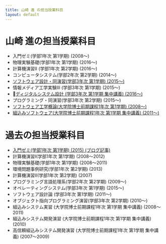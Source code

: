 ```yaml
---
title: 山崎 進 の担当授業科目
layout: default
---
```

# 山崎 進の担当授業科目

* 入門ゼミ(学部1年次 第1学期) (2008〜)
* 物理実験基礎(学部1年次 第1学期) (2016〜)
* 計算機演習II (学部1年次 第2学期) (2016〜)
* コンピュータシステム(学部2年次 第2学期) (2014〜)
* [ソフトウェア設計・同演習(学部3年次 第1学期) (2015〜)](/courses/SoftwareDesign.html)
* 情報メディア工学実験III (学部3年次 第1学期) (2015〜)
* [ディジタルシステム設計 (学部3年次 第1学期 集中講義) (2016〜)](/courses/DigitalSystemDesign.html)
* プログラミング・同演習(学部3年次 第2学期) (2015〜)
* [ソフトウェア工学概論(大学院博士前期課程1年次 第1学期) (2008〜)](/courses/SoftwareEngineering.html)
* [組込みソフトウェア(大学院博士前期課程1年次 第1学期 集中講義) (2011〜)](/courses/SoftwareForEmbeddedSystems.html)

# 過去の担当授業科目

* [入門ゼミ(学部1年次 第1学期) (2015) (ブログ記事)](/blog/2015/07/16/Introductory-Seminar.html)
* 計算機演習I(学部1年次 第1学期) (2008〜2012)
* 物理実験基礎(学部1年次 第1学期) (2008〜2011)
* 環境問題事例研究(学部1年次 第2学期) (2013)
* 計算機演習II(学部1年次 第2学期) (2007)
* プログラミング言語処理系(学部2年次 第2学期) (2009〜)
* オペレーティングシステム(学部3年次 第1学期) (2015〜)
* ソフトウェア設計論 (学部3年次 第1学期) (2011〜)
* オブジェクト指向プログラミング演習(学部3年次 第2学期) (2010〜)
* 組込みシステム実習 (大学院博士前期課程1年次 第1学期 集中講義) (2008〜2011)
* 組込みシステム開発演習 (大学院博士前期課程1年次 第1学期 集中講義) (2010)
* 高信頼組込みシステム開発演習 (大学院博士前期課程1年次 第1学期 集中講義) (2007〜2009)
